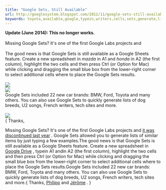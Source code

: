 ```yaml
---
title: "Google Sets, Still Available"
url: http://googlesystem.blogspot.com/2012/11/google-sets-still-available.html
keywords: toyota,available,google,typein,writers,cells,sets,generate,lists,u2,typing
---
```

**Update (June 2014): This no longer works.**\
\
Missing Google Sets? It\'s one of the first Google Labs projects and \
\
The good news is that Google Sets is still available as a Google Sheets feature. Create a new spreadsheet in *mazda* in A1 and *honda* in A2 (the first column), highlight the two cells and then press Ctrl (or Option for Mac) while clicking and dragging the small blue box from the lower-right corner to select additional cells where to place the Google Sets results.\
\
![](http://4.bp.blogspot.com/-qzj8tytVWd4/UJvmH-1PaVI/AAAAAAABGlc/b248kfsYg7A/s640/google-sheets-sets.png)\
![](http://4.bp.blogspot.com/-znRxEbmkk8A/UJvmIpL83SI/AAAAAAABGlo/fVmHxqCwzG8/s640/google-sheets-sets-2.png)\
Google Sets included 22 new car brands: BMW, Ford, Toyota and many others. You can also use Google Sets to quickly generate lists of dog breeds, U2 songs, French writers, tech sites and more.\
\
![](http://4.bp.blogspot.com/-sgzyYNNe5fg/UJvqXNe-njI/AAAAAAABGmw/01XWPejBQ70/s640/google-sheets-sets-3.png)\
{ Thanks,

Missing Google Sets? It\'s one of the first Google Labs projects and [it was discontinued last year](http://googlesystem.blogspot.com/2011/08/google-sets-will-be-shut-down.html) . Google Sets allowed you to generate lists of similar items by just typing a few examples.The good news is that Google Sets is still available as a Google Sheets feature. Create a new spreadsheet in [Google Drive](https://drive.google.com/) , typein A1 andin A2 (the first column), highlight the two cells and then press Ctrl (or Option for Mac) while clicking and dragging the small blue box from the lower-right corner to select additional cells where to place the Google Sets results.Google Sets included 22 new car brands: BMW, Ford, Toyota and many others. You can also use Google Sets to quickly generate lists of dog breeds, U2 songs, French writers, tech sites and more.{ Thanks, [Philipp](http://outer-court.com/) and [Jérôme](https://plus.google.com/117598418867899518106/posts) . }
